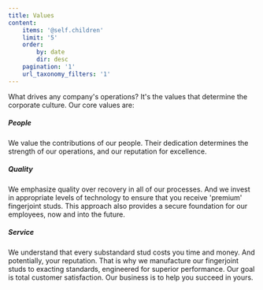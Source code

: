 ```yaml
---
title: Values
content:
    items: '@self.children'
    limit: '5'
    order:
        by: date
        dir: desc
    pagination: '1'
    url_taxonomy_filters: '1'
---
```


What drives any company's operations? It's the values that determine the corporate culture. Our core values are: 

##### People
We value the contributions of our people. Their dedication determines the strength of our operations, and our reputation for excellence. 

##### Quality
We emphasize quality over recovery in all of our processes. And we invest in appropriate levels of technology to ensure that you receive 'premium' fingerjoint studs. This approach also provides a secure foundation for our employees, now and into the future. 

##### Service
We understand that every substandard stud costs you time and money. And potentially, your reputation. That is why we manufacture our fingerjoint studs to exacting standards, engineered for superior performance. Our goal is total customer satisfaction. Our business is to help you succeed in yours.
